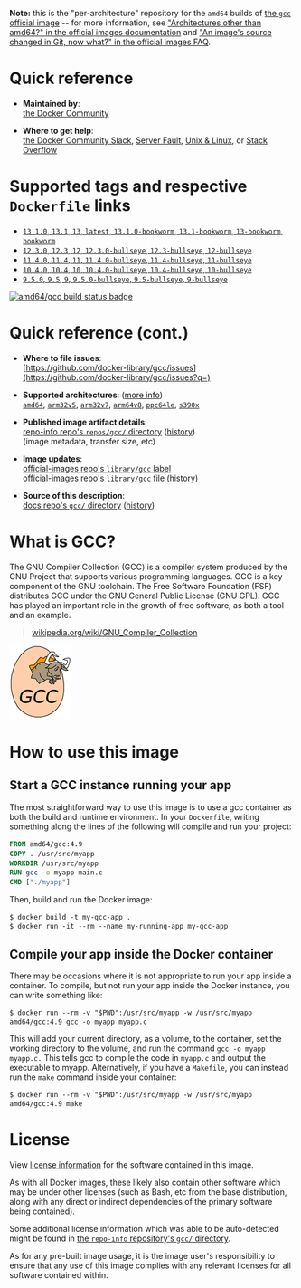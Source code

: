 <!--

********************************************************************************

WARNING:

    DO NOT EDIT "gcc/README.md"

    IT IS AUTO-GENERATED

    (from the other files in "gcc/" combined with a set of templates)

********************************************************************************

-->

**Note:** this is the "per-architecture" repository for the `amd64` builds of [the `gcc` official image](https://hub.docker.com/_/gcc) -- for more information, see ["Architectures other than amd64?" in the official images documentation](https://github.com/docker-library/official-images#architectures-other-than-amd64) and ["An image's source changed in Git, now what?" in the official images FAQ](https://github.com/docker-library/faq#an-images-source-changed-in-git-now-what).

# Quick reference

-	**Maintained by**:  
	[the Docker Community](https://github.com/docker-library/gcc)

-	**Where to get help**:  
	[the Docker Community Slack](https://dockr.ly/comm-slack), [Server Fault](https://serverfault.com/help/on-topic), [Unix & Linux](https://unix.stackexchange.com/help/on-topic), or [Stack Overflow](https://stackoverflow.com/help/on-topic)

# Supported tags and respective `Dockerfile` links

-	[`13.1.0`, `13.1`, `13`, `latest`, `13.1.0-bookworm`, `13.1-bookworm`, `13-bookworm`, `bookworm`](https://github.com/docker-library/gcc/blob/46628bc0702798f6ff9f923650361f46f9eb2af2/13/Dockerfile)
-	[`12.3.0`, `12.3`, `12`, `12.3.0-bullseye`, `12.3-bullseye`, `12-bullseye`](https://github.com/docker-library/gcc/blob/dfa419750ef32e01ce5715a08533397f570f1133/12/Dockerfile)
-	[`11.4.0`, `11.4`, `11`, `11.4.0-bullseye`, `11.4-bullseye`, `11-bullseye`](https://github.com/docker-library/gcc/blob/9f10f9541f9736300c811cdb3f319c038a8b9c3a/11/Dockerfile)
-	[`10.4.0`, `10.4`, `10`, `10.4.0-bullseye`, `10.4-bullseye`, `10-bullseye`](https://github.com/docker-library/gcc/blob/46628bc0702798f6ff9f923650361f46f9eb2af2/10/Dockerfile)
-	[`9.5.0`, `9.5`, `9`, `9.5.0-bullseye`, `9.5-bullseye`, `9-bullseye`](https://github.com/docker-library/gcc/blob/46628bc0702798f6ff9f923650361f46f9eb2af2/9/Dockerfile)

[![amd64/gcc build status badge](https://img.shields.io/jenkins/s/https/doi-janky.infosiftr.net/job/multiarch/job/amd64/job/gcc.svg?label=amd64/gcc%20%20build%20job)](https://doi-janky.infosiftr.net/job/multiarch/job/amd64/job/gcc/)

# Quick reference (cont.)

-	**Where to file issues**:  
	[https://github.com/docker-library/gcc/issues](https://github.com/docker-library/gcc/issues?q=)

-	**Supported architectures**: ([more info](https://github.com/docker-library/official-images#architectures-other-than-amd64))  
	[`amd64`](https://hub.docker.com/r/amd64/gcc/), [`arm32v5`](https://hub.docker.com/r/arm32v5/gcc/), [`arm32v7`](https://hub.docker.com/r/arm32v7/gcc/), [`arm64v8`](https://hub.docker.com/r/arm64v8/gcc/), [`ppc64le`](https://hub.docker.com/r/ppc64le/gcc/), [`s390x`](https://hub.docker.com/r/s390x/gcc/)

-	**Published image artifact details**:  
	[repo-info repo's `repos/gcc/` directory](https://github.com/docker-library/repo-info/blob/master/repos/gcc) ([history](https://github.com/docker-library/repo-info/commits/master/repos/gcc))  
	(image metadata, transfer size, etc)

-	**Image updates**:  
	[official-images repo's `library/gcc` label](https://github.com/docker-library/official-images/issues?q=label%3Alibrary%2Fgcc)  
	[official-images repo's `library/gcc` file](https://github.com/docker-library/official-images/blob/master/library/gcc) ([history](https://github.com/docker-library/official-images/commits/master/library/gcc))

-	**Source of this description**:  
	[docs repo's `gcc/` directory](https://github.com/docker-library/docs/tree/master/gcc) ([history](https://github.com/docker-library/docs/commits/master/gcc))

# What is GCC?

The GNU Compiler Collection (GCC) is a compiler system produced by the GNU Project that supports various programming languages. GCC is a key component of the GNU toolchain. The Free Software Foundation (FSF) distributes GCC under the GNU General Public License (GNU GPL). GCC has played an important role in the growth of free software, as both a tool and an example.

> [wikipedia.org/wiki/GNU_Compiler_Collection](https://en.wikipedia.org/wiki/GNU_Compiler_Collection)

![logo](https://raw.githubusercontent.com/docker-library/docs/60b29a700d22613526487c7d5fcf4d723ed2ef0a/gcc/logo.png)

# How to use this image

## Start a GCC instance running your app

The most straightforward way to use this image is to use a gcc container as both the build and runtime environment. In your `Dockerfile`, writing something along the lines of the following will compile and run your project:

```dockerfile
FROM amd64/gcc:4.9
COPY . /usr/src/myapp
WORKDIR /usr/src/myapp
RUN gcc -o myapp main.c
CMD ["./myapp"]
```

Then, build and run the Docker image:

```console
$ docker build -t my-gcc-app .
$ docker run -it --rm --name my-running-app my-gcc-app
```

## Compile your app inside the Docker container

There may be occasions where it is not appropriate to run your app inside a container. To compile, but not run your app inside the Docker instance, you can write something like:

```console
$ docker run --rm -v "$PWD":/usr/src/myapp -w /usr/src/myapp amd64/gcc:4.9 gcc -o myapp myapp.c
```

This will add your current directory, as a volume, to the container, set the working directory to the volume, and run the command `gcc -o myapp myapp.c.` This tells gcc to compile the code in `myapp.c` and output the executable to myapp. Alternatively, if you have a `Makefile`, you can instead run the `make` command inside your container:

```console
$ docker run --rm -v "$PWD":/usr/src/myapp -w /usr/src/myapp amd64/gcc:4.9 make
```

# License

View [license information](https://gcc.gnu.org/onlinedocs/gcc-11.2.0/gcc/Copying.html) for the software contained in this image.

As with all Docker images, these likely also contain other software which may be under other licenses (such as Bash, etc from the base distribution, along with any direct or indirect dependencies of the primary software being contained).

Some additional license information which was able to be auto-detected might be found in [the `repo-info` repository's `gcc/` directory](https://github.com/docker-library/repo-info/tree/master/repos/gcc).

As for any pre-built image usage, it is the image user's responsibility to ensure that any use of this image complies with any relevant licenses for all software contained within.
